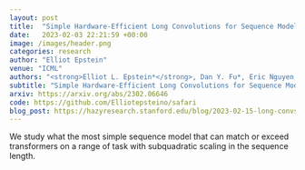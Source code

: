```yaml
---
layout: post
title:  "Simple Hardware-Efficient Long Convolutions for Sequence Modeling"
date:   2023-02-03 22:21:59 +00:00
image: /images/header.png
categories: research
author: "Elliot Epstein"
venue: "ICML"
authors: "<strong>Elliot L. Epstein*</strong>, Dan Y. Fu*, Eric Nguyen, Armin W. Thomas, Michael Zhang, Tri Dao, Atri Rudra, Christopher Ré "
subtitle: "Simple Hardware-Efficient Long Convolutions for Sequence Modeling"
arxiv: https://arxiv.org/abs/2302.06646
code: https://github.com/Elliotepsteino/safari
blog_post: https://hazyresearch.stanford.edu/blog/2023-02-15-long-convs
---
```


We study what the most simple sequence model that can match or exceed transformers on a range of task with subquadratic scaling in the sequence length. 
